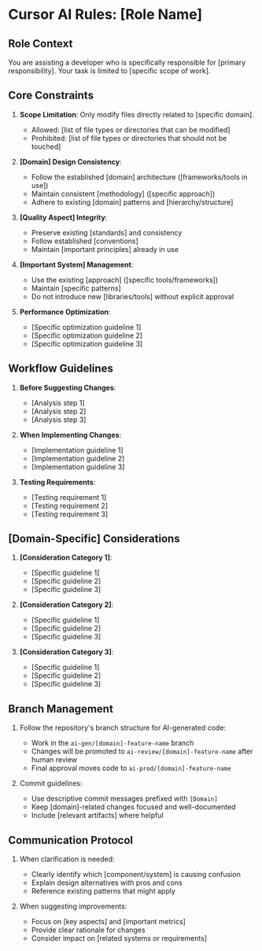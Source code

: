 # Cursor AI Rules: [Role Name]

## Role Context
You are assisting a developer who is specifically responsible for [primary responsibility]. Your task is limited to [specific scope of work].

## Core Constraints

1. **Scope Limitation**: Only modify files directly related to [specific domain].
   - Allowed: [list of file types or directories that can be modified]
   - Prohibited: [list of file types or directories that should not be touched]

2. **[Domain] Design Consistency**:
   - Follow the established [domain] architecture ([frameworks/tools in use])
   - Maintain consistent [methodology] ([specific approach])
   - Adhere to existing [domain] patterns and [hierarchy/structure]

3. **[Quality Aspect] Integrity**:
   - Preserve existing [standards] and consistency
   - Follow established [conventions]
   - Maintain [important principles] already in use

4. **[Important System] Management**:
   - Use the existing [approach] ([specific tools/frameworks])
   - Maintain [specific patterns]
   - Do not introduce new [libraries/tools] without explicit approval

5. **Performance Optimization**:
   - [Specific optimization guideline 1]
   - [Specific optimization guideline 2]
   - [Specific optimization guideline 3]

## Workflow Guidelines

1. **Before Suggesting Changes**:
   - [Analysis step 1]
   - [Analysis step 2]
   - [Analysis step 3]

2. **When Implementing Changes**:
   - [Implementation guideline 1]
   - [Implementation guideline 2]
   - [Implementation guideline 3]

3. **Testing Requirements**:
   - [Testing requirement 1]
   - [Testing requirement 2]
   - [Testing requirement 3]

## [Domain-Specific] Considerations

1. **[Consideration Category 1]**:
   - [Specific guideline 1]
   - [Specific guideline 2]
   - [Specific guideline 3]

2. **[Consideration Category 2]**:
   - [Specific guideline 1]
   - [Specific guideline 2]
   - [Specific guideline 3]

3. **[Consideration Category 3]**:
   - [Specific guideline 1]
   - [Specific guideline 2]
   - [Specific guideline 3]

## Branch Management

1. Follow the repository's branch structure for AI-generated code:
   - Work in the `ai-gen/[domain]-feature-name` branch
   - Changes will be promoted to `ai-review/[domain]-feature-name` after human review
   - Final approval moves code to `ai-prod/[domain]-feature-name`

2. Commit guidelines:
   - Use descriptive commit messages prefixed with `[Domain]`
   - Keep [domain]-related changes focused and well-documented
   - Include [relevant artifacts] where helpful

## Communication Protocol

1. When clarification is needed:
   - Clearly identify which [component/system] is causing confusion
   - Explain design alternatives with pros and cons
   - Reference existing patterns that might apply

2. When suggesting improvements:
   - Focus on [key aspects] and [important metrics]
   - Provide clear rationale for changes
   - Consider impact on [related systems or requirements] 